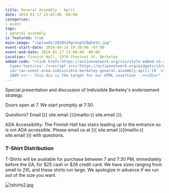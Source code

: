 ```yaml
---
title: General Assembly - April
date: 2019-01-17 23:03:00 -08:00
categories:
- event
tags:
- general assembly
is featured: true
main-image: "/uploads/2018%20group%20photo.jpg"
event-start-date: 2019-04-14 19:30:00 -07:00
event-end-date: 2019-01-17 21:00:00 -08:00
Location: Finnish Hall, 1970 Chestnut St, Berkeley
embed-code: "<link href='https://actionnetwork.org/css/style-embed-v3.css' rel='stylesheet'
  type='text/css' /><script src='https://actionnetwork.org/widgets/v3/event/indivisible-berkeley-general-assembly-april-19?format=js&source=widget'></script><div
  id='can-event-area-indivisible-berkeley-general-assembly-april-19' style='width:
  100%'><!-- this div is the target for our HTML insertion --></div>"
---
```


Special presentation and discussion of Indivisible Berkeley's endorsement strategy.

Doors open at 7. We start promptly at 7:30.

Questions? Email [{{ site.email }}](mailto:{{ site.email }}).

ADA Accessibility: The Finnish Hall has stairs leading up to the entrance so is not ADA accessible. Please email us at [{{ site.email }}](mailto:{{ site.email }}) with questions.

### T-Shirt Distribution

T-Shirts will be available for purchase between 7 and 7:30 PM, immediately before the GA, for $25 cash or $26 credit card. We have sizes ranging from small to 2XL and these shirts run large. We apologize in advance if we run out of the size you want.

![tshirts2.jpg](/uploads/tshirts2.jpg)